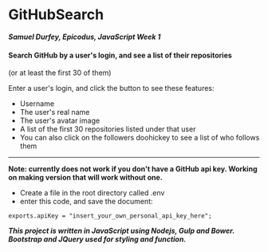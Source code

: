 # GitHubSearch
***Samuel Durfey, Epicodus, JavaScript Week 1***

#### Search GitHub by a user's login, and see a list of their repositories
(or at least the first 30 of them)

Enter a user's login, and click the button to see these features:
- Username
- The user's real name
- The user's avatar image
- A list of the first 30 repositories listed under that user
- You can also click on the followers doohickey to see a list of who follows them
****

**Note: currently does not work if you don't have a GitHub api key. Working on making version that will work without one.**

- Create a file in the root directory called .env 
- enter this code, and save the document:


`exports.apiKey = "insert_your_own_personal_api_key_here";`



***This project is written in JavaScript using Nodejs, Gulp and Bower. Bootstrap and JQuery used for styling and function.***